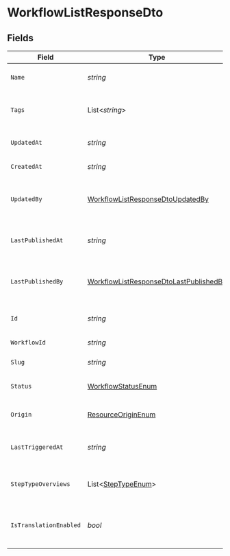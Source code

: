 # WorkflowListResponseDto


## Fields

| Field                                                                                                       | Type                                                                                                        | Required                                                                                                    | Description                                                                                                 |
| ----------------------------------------------------------------------------------------------------------- | ----------------------------------------------------------------------------------------------------------- | ----------------------------------------------------------------------------------------------------------- | ----------------------------------------------------------------------------------------------------------- |
| `Name`                                                                                                      | *string*                                                                                                    | :heavy_check_mark:                                                                                          | Name of the workflow                                                                                        |
| `Tags`                                                                                                      | List<*string*>                                                                                              | :heavy_minus_sign:                                                                                          | Tags associated with the workflow                                                                           |
| `UpdatedAt`                                                                                                 | *string*                                                                                                    | :heavy_check_mark:                                                                                          | Last updated timestamp                                                                                      |
| `CreatedAt`                                                                                                 | *string*                                                                                                    | :heavy_check_mark:                                                                                          | Creation timestamp                                                                                          |
| `UpdatedBy`                                                                                                 | [WorkflowListResponseDtoUpdatedBy](../../Models/Components/WorkflowListResponseDtoUpdatedBy.md)             | :heavy_minus_sign:                                                                                          | User who last updated the workflow                                                                          |
| `LastPublishedAt`                                                                                           | *string*                                                                                                    | :heavy_minus_sign:                                                                                          | Timestamp of the last workflow publication                                                                  |
| `LastPublishedBy`                                                                                           | [WorkflowListResponseDtoLastPublishedBy](../../Models/Components/WorkflowListResponseDtoLastPublishedBy.md) | :heavy_minus_sign:                                                                                          | User who last published the workflow                                                                        |
| `Id`                                                                                                        | *string*                                                                                                    | :heavy_check_mark:                                                                                          | Unique database identifier                                                                                  |
| `WorkflowId`                                                                                                | *string*                                                                                                    | :heavy_check_mark:                                                                                          | Workflow identifier                                                                                         |
| `Slug`                                                                                                      | *string*                                                                                                    | :heavy_check_mark:                                                                                          | Workflow slug                                                                                               |
| `Status`                                                                                                    | [WorkflowStatusEnum](../../Models/Components/WorkflowStatusEnum.md)                                         | :heavy_check_mark:                                                                                          | Status of the workflow                                                                                      |
| `Origin`                                                                                                    | [ResourceOriginEnum](../../Models/Components/ResourceOriginEnum.md)                                         | :heavy_check_mark:                                                                                          | Origin of the workflow                                                                                      |
| `LastTriggeredAt`                                                                                           | *string*                                                                                                    | :heavy_minus_sign:                                                                                          | Timestamp of the last workflow trigger                                                                      |
| `StepTypeOverviews`                                                                                         | List<[StepTypeEnum](../../Models/Components/StepTypeEnum.md)>                                               | :heavy_check_mark:                                                                                          | Overview of step types in the workflow                                                                      |
| `IsTranslationEnabled`                                                                                      | *bool*                                                                                                      | :heavy_minus_sign:                                                                                          | Is translation enabled for the workflow                                                                     |